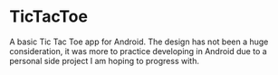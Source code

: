# TicTacToe

A basic Tic Tac Toe app for Android. The design has not been a huge consideration, it was more to practice developing in Android due to a personal side project I am hoping to progress with.
